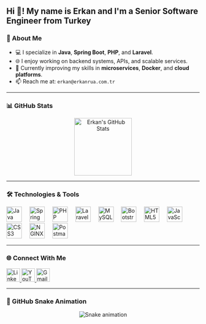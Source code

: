 <h2 align="left">Hi 👋! My name is Erkan and I'm a Senior Software Engineer from Turkey</h2>

### 🚀 About Me

- 💻 I specialize in **Java**, **Spring Boot**, **PHP**, and **Laravel**.  
- 🌐 I enjoy working on backend systems, APIs, and scalable services.  
- 🌱 Currently improving my skills in **microservices**, **Docker**, and **cloud platforms**.  
- 📫 Reach me at: `erkan@erkanrua.com.tr`

---

### 📊 GitHub Stats

<div align="center">
  <img src="https://github-readme-stats.vercel.app/api?username=erkanrua&hide_title=false&hide_rank=false&show_icons=true&include_all_commits=true&count_private=true&theme=dracula&locale=en&hide_border=false" height="150" alt="Erkan's GitHub Stats" />
  <!--<img src="https://github-readme-stats.vercel.app/api/top-langs?username=erkanrua&layout=compact&langs_count=5&theme=dracula&hide_border=false" height="150" alt="Erkan's Most Used Languages" />-->
</div>

---

### 🛠️ Technologies & Tools

<div align="left">
  <img src="https://cdn.jsdelivr.net/gh/devicons/devicon/icons/java/java-original.svg" height="40" alt="Java logo" />
  <img width="12" />
  <img src="https://cdn.simpleicons.org/springboot/6DB33F" height="40" alt="Spring Boot" />
  <img width="12" />
  <img src="https://cdn.simpleicons.org/php/777BB4" height="40" alt="PHP" />
  <img width="12" />
  <img src="https://cdn.simpleicons.org/laravel/FF2D20" height="40" alt="Laravel" />
  <img width="12" />
  <img src="https://skillicons.dev/icons?i=mysql" height="40" alt="MySQL" />
  <img width="12" />
  <img src="https://cdn.simpleicons.org/bootstrap/7952B3" height="40" alt="Bootstrap" />
  <img width="12" />
  <img src="https://cdn.simpleicons.org/html5/E34F26" height="40" alt="HTML5" />
  <img width="12" />
  <img src="https://cdn.jsdelivr.net/gh/devicons/devicon/icons/javascript/javascript-original.svg" height="40" alt="JavaScript" />
  <img width="12" />
  <img src="https://cdn.simpleicons.org/css3/1572B6" height="40" alt="CSS3" />
  <img width="12" />
  <img src="https://cdn.simpleicons.org/nginx/009639" height="40" alt="NGINX" />
  <img width="12" />
  <img src="https://cdn.simpleicons.org/postman/FF6C37" height="40" alt="Postman" />
</div>

---

### 🌐 Connect With Me

<div align="left">
  <a href="https://www.linkedin.com/in/erkanrua/" target="_blank">
    <img src="https://img.shields.io/static/v1?message=LinkedIn&logo=linkedin&label=&color=0077B5&logoColor=white&style=for-the-badge" height="35" alt="LinkedIn" />
  </a>
  <a href="https://www.youtube.com/erkanrua" target="_blank">
    <img src="https://img.shields.io/static/v1?message=YouTube&logo=youtube&label=&color=FF0000&logoColor=white&style=for-the-badge" height="35" alt="YouTube" />
  </a>
  <a href="mailto:erkan@erkanrua.com.tr" target="_blank">
    <img src="https://img.shields.io/static/v1?message=Gmail&logo=gmail&label=&color=D14836&logoColor=white&style=for-the-badge" height="35" alt="Gmail" />
  </a>
</div>

---

### 🐍 GitHub Snake Animation

<div align="center">
  <img src="https://github.com/user-attachments/assets/434f6ff8-3c68-4fe5-83f3-3b55954b9bf4" alt="Snake animation" />
</div>
